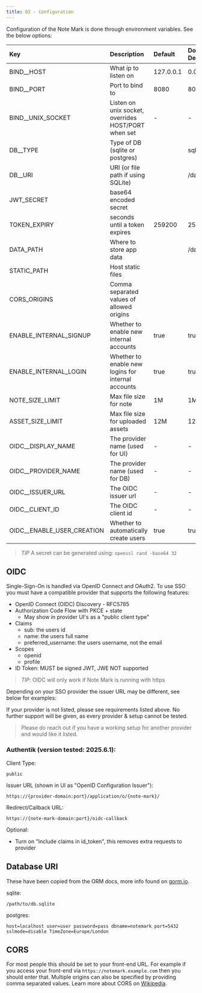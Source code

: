 ```yaml
---
title: 02 - Configuration
---
```

Configuration of the Note Mark is done through environment variables. See the below options:

| Key              | Description                               | Default   | Docker Default
|:---------------- |:----------------------------------------- |:----------|:--------------- |
| BIND__HOST       | What ip to listen on                      | 127.0.0.1 | 0.0.0.0         |
| BIND__PORT       | Port to bind to                           | 8080      | 8080            |
| BIND__UNIX_SOCKET | Listen on unix socket, overrides HOST/PORT when set | - | - |
| DB__TYPE         | Type of DB (sqlite or postgres)           |           | sqlite          |
| DB__URI          | URI (or file path if using SQLite)        |           | /data/db.sqlite |
| JWT_SECRET       | base64 encoded secret                     |           |                 |
| TOKEN_EXPIRY     | seconds until a token expires             | 259200    | 259200          |
| DATA_PATH        | Where to store app data                   |           | /data           |
| STATIC_PATH      | Host static files                         |           |                 |
| CORS_ORIGINS     | Comma separated values of allowed origins |           |                 |
| ENABLE_INTERNAL_SIGNUP | Whether to enable new internal accounts | true | true |
| ENABLE_INTERNAL_LOGIN | Whether to enable new logins for internal accounts | true | true |
| NOTE_SIZE_LIMIT  | Max file size for note                    |  1M       | 1M              |
| ASSET_SIZE_LIMIT | Max file size for uploaded assets         |  12M      | 12M             |
| OIDC__DISPLAY_NAME | The provider name (used for UI) | - | - |
| OIDC__PROVIDER_NAME | The provider name (used for DB) | - | - |
| OIDC__ISSUER_URL | The OIDC issuer url | - | - |
| OIDC__CLIENT_ID | The OIDC client id | - | - |
| OIDC__ENABLE_USER_CREATION | Whether to automatically create users | true | true |

> *TIP* A secret can be generated using: `openssl rand -base64 32`

## OIDC
Single-Sign-On is handled via OpenID Connect and OAuth2. To use SSO you must have a compatible provider that supports the following features:

- OpenID Connect (OIDC) Discovery - RFC5785
- Authorization Code Flow with PKCE + state
    - May show in provider UI's as a "public client type"
- Claims
    - sub: the users id
    - name: the users full name
    - preferred_username: the users username, not the email
- Scopes
    - openid
    - profile
- ID Token: MUST be signed JWT, JWE NOT supported

> *TIP*: OIDC will only work if Note Mark is running with https

Depending on your SSO provider the issuer URL may be different, see below for examples:

If your provider is not listed, please see requirements listed above. No further support will be given, as every provider & setup cannot be tested.

> Please do reach out if you have a working setup for another provider and would like it listed.

### Authentik (version tested: 2025.6.1):
Client Type:

```
public
```

Issuer URL (shown in UI as "OpenID Configuration Issuer"):

```
https://{provider-domain:port}/application/o/{note-mark}/
```

Redirect/Callback URL:

```
https://{note-mark-domain:port}/oidc-callback
```

Optional:

- Turn on "Include claims in id_token", this removes extra requests to provider

## Database URI
These have been copied from the ORM docs, more info found on [gorm.io](https://gorm.io/docs/connecting_to_the_database.html).

sqlite:

```text
/path/to/db.sqlite
```

postgres:

```text
host=localhost user=user password=pass dbname=notemark port=5432 sslmode=disable TimeZone=Europe/London
```

## CORS
For most people this should be set to your front-end URL. For example if you access your front-end via `https://notemark.example.com` then you should enter that. Multiple origins can also be specified by providing comma separated values. Learn more about CORS on [Wikipedia](https://en.wikipedia.org/wiki/Cross-origin_resource_sharing).
